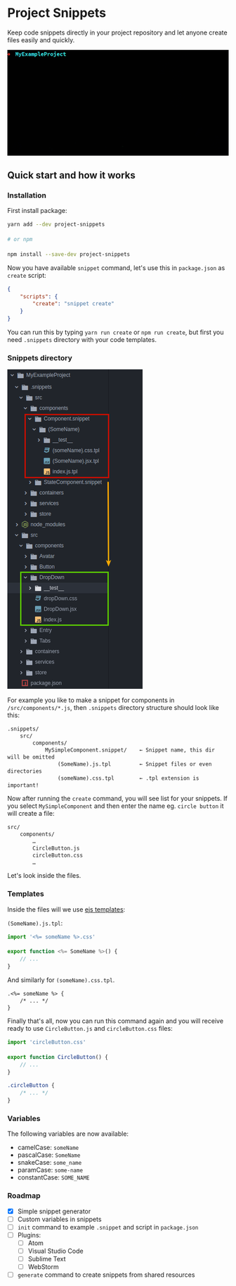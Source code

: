 # Project Snippets

Keep code snippets directly in your project repository and let anyone create files easily and quickly.

![](./docs/project-snippets-cli-example.gif)

## Quick start and how it works

### Installation

First install package:

```bash
yarn add --dev project-snippets

# or npm

npm install --save-dev project-snippets
```

Now you have available `snippet` command, let's use this in `package.json` as `create` script:

```json
{
    "scripts": {
        "create": "snippet create"
    }
}
```

You can run this by typing `yarn run create` or `npm run create`, but first you need `.snippets` directory with your code templates.

### Snippets directory

![](./docs/example-files-tree.png)

For example you like to make a snippet for components in `/src/components/*.js`, then `.snippets` directory structure should look like this:

```
.snippets/
    src/
        components/
            MySimpleComponent.snippet/    ← Snippet name, this dir will be omitted
                (SomeName).js.tpl         ← Snippet files or even directories
                (someName).css.tpl        ← .tpl extension is important!
```

Now after running the `create` command, you will see list for your snippets. If you select `MySimpleComponent` and then enter the name eg. `circle button` it will create a file:

```
src/
    components/
        …
        CircleButton.js
        circleButton.css
        …
```

Let's look inside the files.

### Templates

Inside the files will we use [ejs templates](https://github.com/mde/ejs):

`(SomeName).js.tpl`:

```js
import '<%= someName %>.css'

export function <%= SomeName %>() {
    // ...
}
```

And similarly for `(someName).css.tpl`.
```
.<%= someName %> {
    /* ... */
}
```

Finally that's all, now you can run this command again and you will receive ready to use `CircleButton.js` and  `circleButton.css` files:

```javascript
import 'circleButton.css'

export function CircleButton() {
    // ...
}
```
```css
.circleButton {
    /* ... */
}
```

### Variables

The following variables are now available:

* camelCase: `someName`
* pascalCase: `SomeName`
* snakeCase: `some_name`
* paramCase: `some-name`
* constantCase: `SOME_NAME`


### Roadmap

* [x] Simple snippet generator
* [ ] Custom variables in snippets
* [ ] `init` command to example `.snippet` and script in `package.json`
* [ ] Plugins:
    * [ ] Atom
    * [ ] Visual Studio Code
    * [ ] Sublime Text
    * [ ] WebStorm
* [ ] `generate` command to create snippets from shared resources
